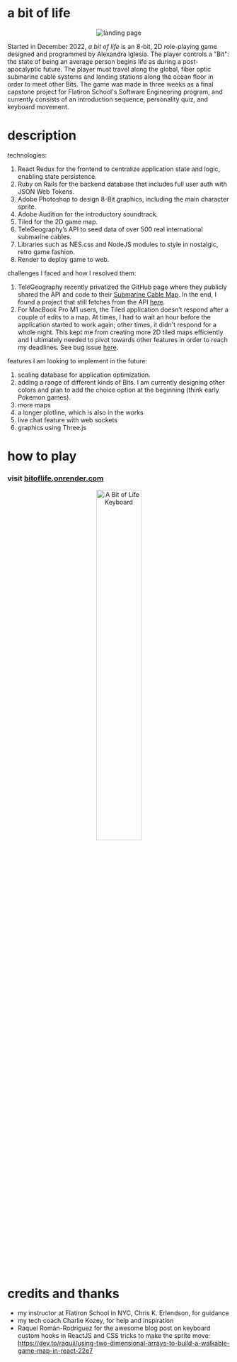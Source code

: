# a bit of life

<p align="center">
  <img src="https://user-images.githubusercontent.com/111707308/224375136-8adb35b3-be08-45cd-aae4-fdb966adaaa3.gif" alt="landing page" />
</p>

<p>
Started in December 2022, <i> a bit of life </i> is an 8-bit, 2D role-playing game designed and programmed by Alexandra Iglesia. The player controls a "Bit": the state of being an average person begins life as during a post-apocalyptic future. The player must travel along the global, fiber optic submarine cable systems and landing stations along the ocean floor in order to meet other Bits. The game was made in three weeks as a final capstone project for Flatiron School's Software Engineering program, and currently consists of an introduction sequence, personality quiz, and keyboard movement.
</p>

# description
<p>
technologies:
<ol>
  <li>React Redux for the frontend to centralize application state and logic, enabling state persistence.</li>
  <li>Ruby on Rails for the backend database that includes full user auth with JSON Web Tokens.</li>
  <li>Adobe Photoshop to design 8-Bit graphics, including the main character sprite.</li>
  <li>Adobe Audition for the introductory soundtrack.</li>
  <li>Tiled for the 2D game map.</li>
  <li>TeleGeography’s API to seed data of over 500 real international submarine cables.</li>
  <li>Libraries such as NES.css and NodeJS modules to style in nostalgic, retro game fashion.</li>
  <li>Render to deploy game to web.</li>
</ol>

challenges I faced and how I resolved them:
<ol>
  <li>TeleGeography recently privatized the GitHub page where they publicly shared the API and code to their <a href="https://www.submarinecablemap.com/">Submarine Cable Map</a>. In the end, I found a project that still fetches from the API <a href="https://github.com/vasturiano/globe.gl/blob/master/example/submarine-cables/index.html">here</a>. </li>
  <li>For MacBook Pro M1 users, the Tiled application doesn’t respond after a couple of edits to a map. At times, I had to wait an hour before the application started to work again; other times, it didn't respond for a whole night. This kept me from creating more 2D tiled maps efficiently and I ultimately needed to pivot towards other features in order to reach my deadlines. See bug issue <a href="https://discourse.mapeditor.org/t/it-cant-wrok-well-on-apple-m1-pro-monterry/5814">here</a>.</li>

</ol>

features I am looking to implement in the future:
<ol>
  <li>scaling database for application optimization.</li>
  <li>adding a range of different kinds of Bits. I am currently designing other colors and plan to add the choice option at the beginning (think early Pokemon games).</li>
  <li>more maps</li>
  <li>a longer plotline, which is also in the works</li>
  <li>live chat feature with web sockets</li>
  <li>graphics using Three.js</li>
</ol>
</p>

# how to play

### visit [bitoflife.onrender.com](https://abitoflife.onrender.com/)

<p align="center">
<img alt="A Bit of Life Keyboard" src="https://user-images.githubusercontent.com/111707308/223498691-4861e17d-58df-42e0-be75-f3cb5b144405.gif" width="45%">
</p>

# credits and thanks

- my instructor at Flatiron School in NYC, Chris K. Erlendson, for guidance
- my tech coach Charlie Kozey, for help and inspiration
- Raquel Román-Rodriguez for the awesome blog post on keyboard custom hooks in ReactJS and CSS tricks to make the sprite move: https://dev.to/raquii/using-two-dimensional-arrays-to-build-a-walkable-game-map-in-react-22e7 
